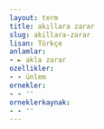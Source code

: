 ```yaml
---
layout: term
title: akıllara zarar
slug: akillara-zarar
lisan: Türkçe
anlamlar:
- ► akla zarar
ozellikler:
- - ünlem
ornekler:
- - ''
orneklerkaynak:
- - ''
---
```

